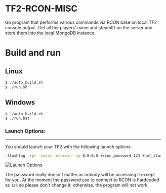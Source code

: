 # TF2-RCON-MISC
Go program that performs various commands via RCON base on local TF2 console output.
Get all the players' name and steamID on the server and store them into the local MongoDB instance.

# Build and run
## Linux
```bash
$ ./auto_build.sh
$ ./run.sh
```

## Windows
```bash
$ ./auto_build.sh
$ ./run.bat
```

### Launch Options:
---
You should launch your TF2 with the following launch options:
```bash
-flushlog -rpt -novid -usercon -ip 0.0.0.0 +rcon_password 123 +net_start
```
![Launch Options](https://github.com/algo7/TF2-RCON-MISC/blob/main/launch_options.png?raw=true)

The password really doesn't matter as nobody will be accessing it except for you. At the moment the password use to connect to RCON is hardcoded as `123` so please don't change it; otherwise, the program will not work.
